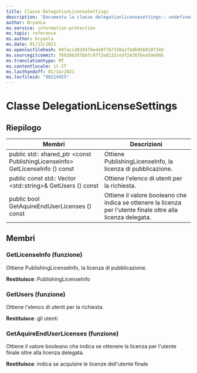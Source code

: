 ```yaml
---
title: Classe DelegationLicenseSettings
description: 'Documenta la classe delegationlicensesettings:: undefined di Microsoft Information Protection (MIP) SDK.'
author: BryanLa
ms.service: information-protection
ms.topic: reference
ms.author: bryanla
ms.date: 01/13/2021
ms.openlocfilehash: 947accd8104f8eda9f7b7320a1fbdb956810f34d
ms.sourcegitcommit: 76926b357bbfc8772ed132ce5f2426fbea59e98b
ms.translationtype: MT
ms.contentlocale: it-IT
ms.lasthandoff: 01/14/2021
ms.locfileid: "98224925"
---
```

# <a name="class-delegationlicensesettings"></a>Classe DelegationLicenseSettings 
  
## <a name="summary"></a>Riepilogo
 Membri                        | Descrizioni                                
--------------------------------|---------------------------------------------
public std:: shared_ptr \<const PublishingLicenseInfo\> GetLicenseInfo () const  |  Ottiene PublishingLicenseInfo, la licenza di pubblicazione.
public const std:: Vector \<std::string\>& GetUsers () const  |  Ottiene l'elenco di utenti per la richiesta.
public bool GetAquireEndUserLicenses () const  |  Ottiene il valore booleano che indica se ottenere la licenza per l'utente finale oltre alla licenza delegata.
  
## <a name="members"></a>Membri
  
### <a name="getlicenseinfo-function"></a>GetLicenseInfo (funzione)
Ottiene PublishingLicenseInfo, la licenza di pubblicazione.

  
**Restituisce**: PublishingLicenseInfo
  
### <a name="getusers-function"></a>GetUsers (funzione)
Ottiene l'elenco di utenti per la richiesta.

  
**Restituisce**: gli utenti
  
### <a name="getaquireenduserlicenses-function"></a>GetAquireEndUserLicenses (funzione)
Ottiene il valore booleano che indica se ottenere la licenza per l'utente finale oltre alla licenza delegata.

  
**Restituisce**: indica se acquisire le licenze dell'utente finale